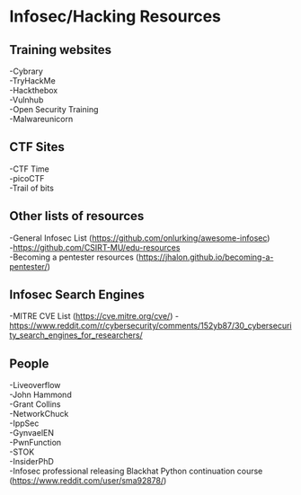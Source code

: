 # Infosec/Hacking Resources

## Training websites
-Cybrary  
-TryHackMe  
-Hackthebox  
-Vulnhub  
-Open Security Training  
-Malwareunicorn  

## CTF Sites

-CTF Time  
-picoCTF  
-Trail of bits  

## Other lists of resources

-General Infosec List (https://github.com/onlurking/awesome-infosec)  
-https://github.com/CSIRT-MU/edu-resources  
-Becoming a pentester resources (https://jhalon.github.io/becoming-a-pentester/)

## Infosec Search Engines

-MITRE CVE List (https://cve.mitre.org/cve/)
-https://www.reddit.com/r/cybersecurity/comments/152yb87/30_cybersecurity_search_engines_for_researchers/


## People

-Liveoverflow  
-John Hammond  
-Grant Collins  
-NetworkChuck  
-IppSec  
-GynvaelEN  
-PwnFunction  
-STOK  
-InsiderPhD  
-Infosec professional releasing Blackhat Python continuation course (https://www.reddit.com/user/sma92878/)
